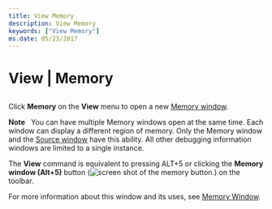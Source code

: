 ```yaml
---
title: View Memory
description: View Memory
keywords: ["View Memory"]
ms.date: 05/23/2017
---
```


# View | Memory


## <span id="ddk_view_memory_dbg"></span><span id="DDK_VIEW_MEMORY_DBG"></span>


Click **Memory** on the **View** menu to open a new [Memory window](memory-window.md).

**Note**   You can have multiple Memory windows open at the same time. Each window can display a different region of memory. Only the Memory window and the [Source window](source-window.md) have this ability. All other debugging information windows are limited to a single instance.

 

The **View** command is equivalent to pressing ALT+5 or clicking the **Memory window (Alt+5)** button (![screen shot of the memory button.](images/tbmem.png)) on the toolbar.

For more information about this window and its uses, see [Memory Window](memory-window.md).

 

 





